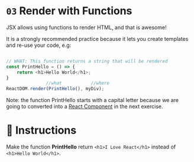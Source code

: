 # `03` Render with Functions

JSX allows using functions to render HTML, and that is awesome!

It is a strongly recommended practice because it lets you create templates and re-use your code, e.g:

```js

// WHAT: This function returns a string that will be rendered
const PrintHello = () => {
    return <h1>Hello World</h1>;
}
               //what           //where
ReactDOM.render(PrintHello(), myDiv);
```

Note: the function PrintHello starts with a capital letter because we are going to converted into a [React Component](https://reactjs.org/docs/react-component.html) in the next exercise.

# :speech_balloon: Instructions

Make the function __PrintHello__ return `<h1>I Love React</h1>` instead of `<h1>Hello World</h1>`.
